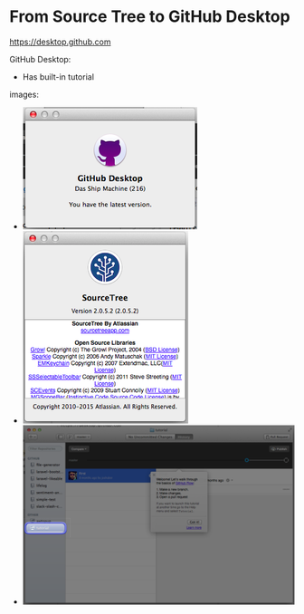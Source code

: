# From Source Tree to GitHub Desktop

https://desktop.github.com

GitHub Desktop:
- Has built-in tutorial


images:
- ![GitHub Desktop](../images/github-desktop-about.png)
- ![Atlassian SourceTree](../images/sourcetree-about.png)
- ![GitHub Desktop Tutorial](../images/github-desktop-tutorial.png)



